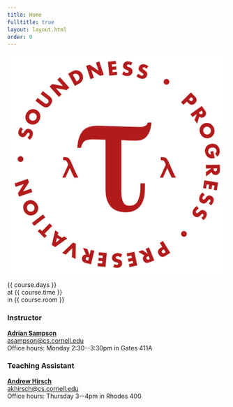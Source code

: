 ```yaml
---
title: Home
fulltitle: true
layout: layout.html
order: 0
---
```

<img class="logo" src="img/logo.png"
    alt="PROGRESS • PRESERVATION • SOUNDNESS">

{{ course.days }}  
at {{ course.time }}  
in {{ course.room }}

### Instructor

[**Adrian Sampson**][adrian]  
<asampson@cs.cornell.edu>  
Office hours: Monday 2:30--3:30pm in Gates 411A

### Teaching Assistant

[**Andrew Hirsch**][andrew]  
<akhirsch@cs.cornell.edu>  
Office hours: Thursday 3--4pm in Rhodes 400

[adrian]: http://www.cs.cornell.edu/~asampson/
[andrew]: http://www.cs.cornell.edu/~akhirsch/
